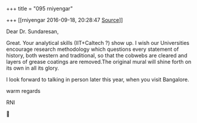 +++
title = "095 rniyengar"

+++
[[rniyengar	2016-09-18, 20:28:47 [Source](https://groups.google.com/g/bvparishat/c/NPcHTRNM0Hk)]]



Dear Dr. Sundaresan,

  

Great. Your analytical skills (IIT+Caltech ?) show up. I wish our Universities encourage research methodology which questions every statement of history, both western and traditional, so that the cobwebs are cleared and layers of grease coatings are removed.The original mural will shine forth on its own in all its glory.

  

I look forward to talking in person later this year, when you visit Bangalore.

  

warm regards

  

RNI



